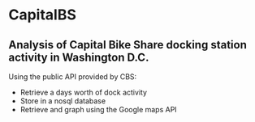 # CapitalBS
## Analysis of Capital Bike Share docking station activity in Washington D.C.
Using the public API provided by CBS:
* Retrieve a days worth of dock activity
* Store in a nosql database
* Retrieve and graph using the Google maps API

